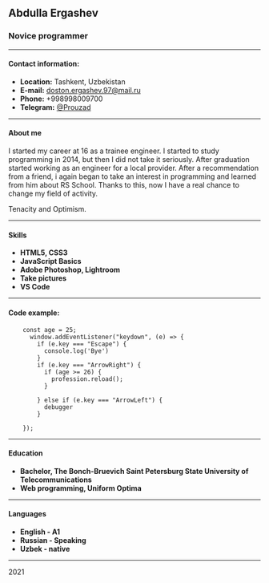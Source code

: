 ## Abdulla Ergashev

### Novice programmer

---

#### Contact information:

- **Location:** Tashkent, Uzbekistan
- **E-mail:** doston.ergashev.97@mail.ru
- **Phone:** +998998009700
- **Telegram:** [@Prouzad](https://t.me/Prouzad)

---

#### About me

I started my career at 16 as a trainee engineer. I started to study programming in 2014, but then I did not take it seriously. After graduation started working as an engineer for a local provider. After a recommendation from a friend, i again began to take an interest in programming and learned from him about RS School. Thanks to this, now I have a real chance to change my field of activity.

Tenacity and Optimism.

---

#### Skills

- **HTML5, CSS3**
- **JavaScript Basics**
- **Adobe Photoshop, Lightroom**
- **Take pictures**
- **VS Code**

---

#### Code example:

```JS
    const age = 25;
      window.addEventListener("keydown", (e) => {
        if (e.key === "Escape") {
          console.log('Bye')
        }
        if (e.key === "ArrowRight") {
          if (age >= 26) {
            profession.reload();
          }

        } else if (e.key === "ArrowLeft") {
          debugger
        }

    });
```

---

#### Education

- **Bachelor, The Bonch-Bruevich Saint Petersburg State University of Telecommunications**
- **Web programming, Uniform Optima**

---

#### Languages

- **English - A1**
- **Russian - Speaking**
- **Uzbek - native**

---

2021

